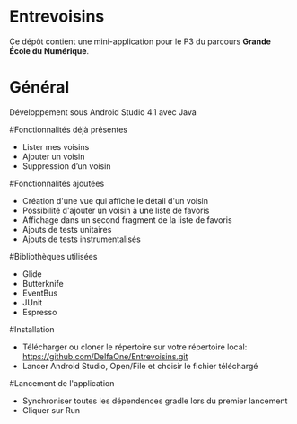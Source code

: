 # Entrevoisins

Ce dépôt contient une mini-application pour le P3 du parcours **Grande École du Numérique**.

# Général

Développement sous Android Studio 4.1 avec Java

#Fonctionnalités déjà présentes

- Lister mes voisins
- Ajouter un voisin
- Suppression d’un voisin

#Fonctionnalités ajoutées

- Création d'une vue qui affiche le détail d'un voisin
- Possibilité d'ajouter un voisin à une liste de favoris
- Affichage dans un second fragment de la liste de favoris
- Ajouts de tests unitaires
- Ajouts de tests instrumentalisés

#Bibliothèques utilisées

- Glide
- Butterknife
- EventBus
- JUnit
- Espresso

#Installation
- Télécharger ou cloner le répertoire sur votre répertoire local: https://github.com/DelfaOne/Entrevoisins.git
- Lancer Android Studio, Open/File et choisir le fichier téléchargé

#Lancement de l'application
- Synchroniser toutes les dépendences gradle lors du premier lancement
- Cliquer sur Run
